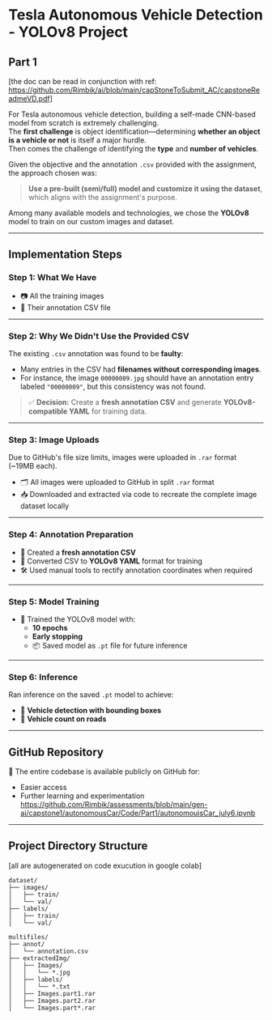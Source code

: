 
# Tesla Autonomous Vehicle Detection - YOLOv8 Project

## Part 1

[the doc can be read in conjunction with ref: https://github.com/Rimbik/ai/blob/main/capStoneToSubmit_AC/capstoneReadmeVD.pdf]

For Tesla autonomous vehicle detection, building a self-made CNN-based model from scratch is extremely challenging.  
The **first challenge** is object identification—determining **whether an object is a vehicle or not** is itself a major hurdle.  
Then comes the challenge of identifying the **type** and **number of vehicles**.

Given the objective and the annotation `.csv` provided with the assignment, the approach chosen was:

> **Use a pre-built (semi/full) model and customize it using the dataset**, which aligns with the assignment's purpose.

Among many available models and technologies, we chose the **YOLOv8** model to train on our custom images and dataset.

---

## Implementation Steps

### Step 1: What We Have

- 📷 All the training images  
- 📝 Their annotation CSV file

---

### Step 2: Why We Didn't Use the Provided CSV

The existing `.csv` annotation was found to be **faulty**:
- Many entries in the CSV had **filenames without corresponding images**.
- For instance, the image `00000009.jpg` should have an annotation entry labeled `"00000009"`, but this consistency was not found.

> ✅ **Decision:** Create a **fresh annotation CSV** and generate **YOLOv8-compatible YAML** for training data.

---

### Step 3: Image Uploads

Due to GitHub's file size limits, images were uploaded in `.rar` format (~19MB each).

- 🗂 All images were uploaded to GitHub in split `.rar` format
- 📥 Downloaded and extracted via code to recreate the complete image dataset locally

---

### Step 4: Annotation Preparation

- 📝 Created a **fresh annotation CSV**
- 🔁 Converted CSV to **YOLOv8 YAML** format for training
- 🛠️ Used manual tools to rectify annotation coordinates when required

---

### Step 5: Model Training

- 🔁 Trained the YOLOv8 model with:
  - **10 epochs**
  - **Early stopping**
  - 📦 Saved model as `.pt` file for future inference

---

### Step 6: Inference

Ran inference on the saved `.pt` model to achieve:
- 🚗 **Vehicle detection with bounding boxes**
- 🔢 **Vehicle count on roads**

---

## GitHub Repository

📂 The entire codebase is available publicly on GitHub for:
- Easier access
- Further learning and experimentation
https://github.com/Rimbik/assessments/blob/main/gen-ai/capstone1/autonomousCar/Code/Part1/autonomouisCar_july6.ipynb
---

## Project Directory Structure
[all are autogenerated on code exucution in google colab]
```plaintext
dataset/
├── images/
│   ├── train/
│   └── val/
├── labels/
│   ├── train/
│   └── val/

multifiles/
├── annot/
│   └── annotation.csv
├── extractedImg/
│   ├── Images/
│   │   └── *.jpg
│   ├── labels/
│   │   └── *.txt
│   ├── Images.part1.rar
│   ├── Images.part2.rar
│   └── Images.part*.rar
```
